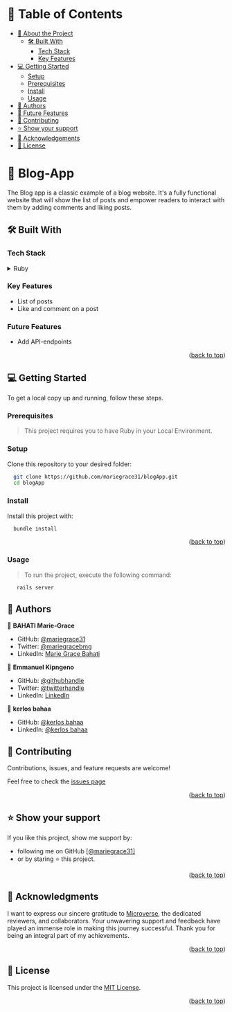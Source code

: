 <!-- TABLE OF CONTENTS -->

# 📗 Table of Contents

- [📖 About the Project](#about-project)
  - [🛠 Built With](#built-with)
    - [Tech Stack](#tech-stack)
    - [Key Features](#key-features)
- [💻 Getting Started](#getting-started)
  - [Setup](#setup)
  - [Prerequisites](#prerequisites)
  - [Install](#install)
  - [Usage](#usage)
- [👥 Authors](#authors)
- [🔭 Future Features](#future-features)
- [🤝 Contributing](#contributing)
- [⭐️ Show your support](#support)
- [🙏 Acknowledgements](#acknowledgements)
- [📝 License](#license)

<!-- PROJECT DESCRIPTION -->

# 📖 Blog-App <a name="about-project"></a>

The Blog app is a classic example of a blog website. It's a fully functional website that will show the list of posts and empower readers to interact with them by adding comments and liking posts.

## 🛠 Built With <a name="built-with"></a>

### Tech Stack <a name="tech-stack"></a>

<details>
<summary>Ruby</summary>
  <ul>
    <li><a href="https://www.ruby-lang.org/en/">Ruby</a></li>
  </ul>
</details>

<!-- Features -->

### Key Features <a name="key-features"></a>

- List of posts
- Like and comment on a post

### Future Features <a name="future-features"></a>

- Add API-endpoints

<p align="right">(<a href="#readme-top">back to top</a>)</p>

<!-- GETTING STARTED -->

## 💻 Getting Started <a name="getting-started"></a>

To get a local copy up and running, follow these steps.

### Prerequisites

> This project requires you to have Ruby in your Local Environment.

### Setup

Clone this repository to your desired folder:

```sh
  git clone https://github.com/mariegrace31/blogApp.git
  cd blogApp
```

### Install

Install this project with:

```sh
  bundle install
```

<p align="right">(<a href="#readme-top">back to top</a>)</p>

### Usage

> To run the project, execute the following command:

```sh
   rails server
```

## 👥 Authors <a name="authors"></a>

👤 **BAHATI Marie-Grace**

- GitHub: [@mariegrace31](https://github.com/mariegrace31)
- Twitter: [@mariegracebmg](https://twitter.com/mariegracebmg)
- LinkedIn: [Marie Grace Bahati](https://www.linkedin.com/in/marie-grâce-bahati/)

👤 **Emmanuel Kipngeno**

- GitHub: [@githubhandle](https://github.com/kkmanuu)
- Twitter: [@twitterhandle](https://twitter.com/Kkmanuu1)
- LinkedIn: [LinkedIn](https://www.linkedin.com/in/emmanuel-kipngeno/)

👤 **kerlos bahaa**

- GitHub: [@kerlos bahaa ](https://github.com/kerlos-bahaa)
- LinkedIn: [@kerlos bahaa](https://www.linkedin.com/in/kerlos-bahaa/)
<!-- CONTRIBUTING -->

## 🤝 Contributing <a name="contributing"></a>

Contributions, issues, and feature requests are welcome!

Feel free to check the <a href="https://github.com/mariegrace31/blogApp/issues">issues page</a>

<p align="right">(<a href="#readme-top">back to top</a>)</p> 

<!-- SUPPORT -->

## ⭐️ Show your support <a name="support"></a>

If you like this project, show me support by:

- following me on GitHub <a href ="https://github.com/mariegrace31">[@mariegrace31]</a>
- or by staring ⭐ this project.

<p align="right">(<a href="#readme-top">back to top</a>)</p>

<!-- ACKNOWLEDGEMENTS -->

## 🙏 Acknowledgments <a name="acknowledgements"></a>

I want to express our sincere gratitude to [Microverse](https://github.com/microverseinc), the dedicated reviewers, and collaborators. Your unwavering support and feedback have played an immense role in making this journey successful. Thank you for being an integral part of my achievements.

<p align="right">(<a href="#readme-top">back to top</a>)</p>

<!-- LICENSE -->

## 📝 License <a name="license"></a>

This project is licensed under the [MIT License](./LICENSE).

<p align="right">(<a href="#readme-top">back to top</a>)</p>

